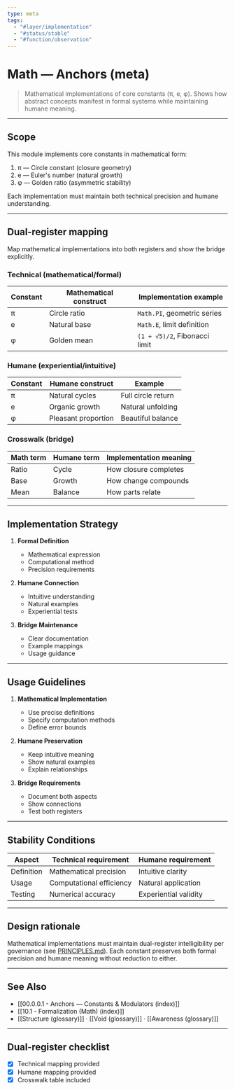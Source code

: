 ```yaml
---
type: meta
tags:
  - "#layer/implementation"
  - "#status/stable"
  - "#function/observation"
---
```


# Math — Anchors (meta)

> Mathematical implementations of core constants (π, e, φ).
> Shows how abstract concepts manifest in formal systems while maintaining humane meaning.

---

## Scope

This module implements core constants in mathematical form:

1. π — Circle constant (closure geometry)
2. e — Euler's number (natural growth)
3. φ — Golden ratio (asymmetric stability)

Each implementation must maintain both technical precision and humane understanding.

---

## Dual‑register mapping

Map mathematical implementations into both registers and show the bridge explicitly.

### Technical (mathematical/formal)

| Constant | Mathematical construct | Implementation example |
|----------|----------------------|----------------------|
| π | Circle ratio | `Math.PI`, geometric series |
| e | Natural base | `Math.E`, limit definition |
| φ | Golden mean | `(1 + √5)/2`, Fibonacci limit |

### Humane (experiential/intuitive)

| Constant | Humane construct | Example |
|----------|-----------------|---------|
| π | Natural cycles | Full circle return |
| e | Organic growth | Natural unfolding |
| φ | Pleasant proportion | Beautiful balance |

### Crosswalk (bridge)

| Math term | Humane term | Implementation meaning |
|-----------|-------------|----------------------|
| Ratio | Cycle | How closure completes |
| Base | Growth | How change compounds |
| Mean | Balance | How parts relate |

---

## Implementation Strategy

1. **Formal Definition**
   - Mathematical expression
   - Computational method
   - Precision requirements

2. **Humane Connection**
   - Intuitive understanding
   - Natural examples
   - Experiential tests

3. **Bridge Maintenance**
   - Clear documentation
   - Example mappings
   - Usage guidance

---

## Usage Guidelines

1. **Mathematical Implementation**
   - Use precise definitions
   - Specify computation methods
   - Define error bounds

2. **Humane Preservation**
   - Keep intuitive meaning
   - Show natural examples
   - Explain relationships

3. **Bridge Requirements**
   - Document both aspects
   - Show connections
   - Test both registers

---

## Stability Conditions

| Aspect | Technical requirement | Humane requirement |
|--------|---------------------|-------------------|
| Definition | Mathematical precision | Intuitive clarity |
| Usage | Computational efficiency | Natural application |
| Testing | Numerical accuracy | Experiential validity |

---

## Design rationale

Mathematical implementations must maintain dual-register intelligibility per governance (see [PRINCIPLES.md](../../../../../PRINCIPLES.md)). Each constant preserves both formal precision and humane meaning without reduction to either.

---

## See Also

- [[00.0.0.1 - Anchors — Constants & Modulators (index)]]
- [[10.1 - Formalization (Math) (index)]]
- [[Structure (glossary)]] · [[Void (glossary)]] · [[Awareness (glossary)]]

---

## Dual‑register checklist

- [x] Technical mapping provided
- [x] Humane mapping provided
- [x] Crosswalk table included
